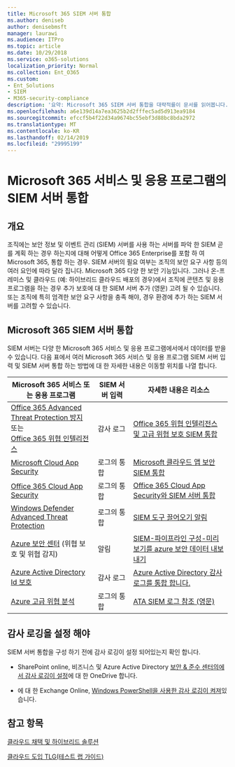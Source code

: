 ```yaml
---
title: Microsoft 365 SIEM 서버 통합
ms.author: deniseb
author: denisebmsft
manager: laurawi
ms.audience: ITPro
ms.topic: article
ms.date: 10/29/2018
ms.service: o365-solutions
localization_priority: Normal
ms.collection: Ent_O365
ms.custom:
- Ent_Solutions
- SIEM
- M365-security-compliance
description: '요약: Microsoft 365 SIEM 서버 통합을 대략적를이 문서를 읽어봅니다.'
ms.openlocfilehash: a6e139d14a7ea3625b2d2fffec5ad5d913ea9184
ms.sourcegitcommit: efccf5b4f22d34a9674bc55ebf3d88bc8bda2972
ms.translationtype: MT
ms.contentlocale: ko-KR
ms.lasthandoff: 02/14/2019
ms.locfileid: "29995199"
---
```

# <a name="siem-server-integration-with-microsoft-365-services-and-applications"></a>Microsoft 365 서비스 및 응용 프로그램의 SIEM 서버 통합

## <a name="overview"></a>개요

조직에는 보안 정보 및 이벤트 관리 (SIEM) 서버를 사용 하는 서버를 파악 한 SIEM 곧를 계획 하는 경우 하는지에 대해 어떻게 Office 365 Enterprise를 포함 하 여 Microsoft 365, 통합 하는 경우. SIEM 서버의 필요 여부는 조직의 보안 요구 사항 등의 여러 요인에 따라 달라 집니다. Microsoft 365 다양 한 보안 기능입니다. 그러나 온-프레미스 및 클라우드 (예: 하이브리드 클라우드 배포의 경우)에서 조직에 콘텐츠 및 응용 프로그램을 하는 경우 추가 보호에 대 한 SIEM 서버 추가 (영문) 고려 될 수 있습니다. 또는 조직에 특히 엄격한 보안 요구 사항을 충족 해야, 경우 환경에 추가 하는 SIEM 서버를 고려할 수 있습니다.

## <a name="siem-server-integration-microsoft-365"></a>Microsoft 365 SIEM 서버 통합

SIEM 서버는 다양 한 Microsoft 365 서비스 및 응용 프로그램에서에서 데이터를 받을 수 있습니다. 다음 표에서 여러 Microsoft 365 서비스 및 응용 프로그램 SIEM 서버 입력 및 SIEM 서버 통합 하는 방법에 대 한 자세한 내용은 이동할 위치를 나열 합니다. 

| Microsoft 365 서비스 또는 응용 프로그램 | SIEM 서버 입력 | 자세한 내용은 리소스 |
| --- | --- | --- |
| [Office 365 Advanced Threat Protection 방지](office-365-atp.md) <br/>   또는   <br/>[Office 365 위협 인텔리전스](office-365-ti.md) | 감사 로그 | [Office 365 위협 인텔리전스 및 고급 위협 보호 SIEM 통합](siem-integration-with-office-365-ti.md) |
| [Microsoft Cloud App Security](https://docs.microsoft.com/cloud-app-security/what-is-cloud-app-security) | 로그의 통합 | [Microsoft 클라우드 앱 보안 SIEM 통합](https://docs.microsoft.com/cloud-app-security/siem) |
| [Office 365 Cloud App Security](office-365-cas-overview.md) | 로그의 통합 | [Office 365 Cloud App Security와 SIEM 서버 통합](integrate-your-siem-server-with-office-365-cas.md) |
| [Windows Defender Advanced Threat Protection](https://docs.microsoft.com/windows/security/threat-protection/) | 로그의 통합 | [SIEM 도구 끌어오기 알림](https://docs.microsoft.com/windows/security/threat-protection/windows-defender-atp/configure-siem-windows-defender-advanced-threat-protection) |
| [Azure 보안 센터](https://docs.microsoft.com/azure/security-center/security-center-intro) (위협 보호 및 위협 감지) | 알림 | [SIEM-파이프라인 구성-미리 보기를 azure 보안 데이터 내보내기](https://docs.microsoft.com/azure/security-center/security-center-export-data-to-siem) |
| [Azure Active Directory Id 보호](https://docs.microsoft.com/azure/active-directory/identity-protection/overview) | 감사 로그 | [Azure Active Directory 감사 로그를 통합 합니다.](https://docs.microsoft.com/azure/security/security-azure-log-integration-ad) |
| [Azure 고급 위협 분석](https://docs.microsoft.com/azure/security/azure-threat-detection) | 로그의 통합 | [ATA SIEM 로그 참조 (영문)](https://docs.microsoft.com/advanced-threat-analytics/cef-format-sa) |

## <a name="audit-logging-must-be-turned-on"></a>감사 로깅을 설정 해야

SIEM 서버 통합을 구성 하기 전에 감사 로깅이 설정 되어있는지 확인 합니다. 

- SharePoint online, 비즈니스 및 Azure Active Directory [보안 & 준수 센터의에서 감사 로깅이 설정](https://docs.microsoft.com/office365/securitycompliance/turn-audit-log-search-on-or-off)에 대 한 OneDrive 합니다.

- 에 대 한 Exchange Online, [Windows PowerShell을 사용한 감사 로깅이 켜져](https://docs.microsoft.com/office365/securitycompliance/enable-mailbox-auditing)있습니다.
 
## <a name="see-also"></a>참고 항목

[클라우드 채택 및 하이브리드 솔루션](https://docs.microsoft.com/office365/enterprise/cloud-adoption-and-hybrid-solutions)
  
[클라우드 도입 TLG(테스트 랩 가이드)](https://docs.microsoft.com/office365/enterprise/cloud-adoption-test-lab-guides-tlgs)


